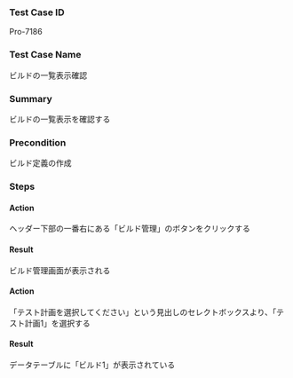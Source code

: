 ### Test Case ID
Pro-7186

### Test Case Name
ビルドの一覧表示確認

### Summary
ビルドの一覧表示を確認する

### Precondition
ビルド定義の作成

### Steps

#### Action
ヘッダー下部の一番右にある「ビルド管理」のボタンをクリックする
#### Result
ビルド管理画面が表示される

#### Action
「テスト計画を選択してください」という見出しのセレクトボックスより、「テスト計画1」を選択する
#### Result
データテーブルに「ビルド1」が表示されている
